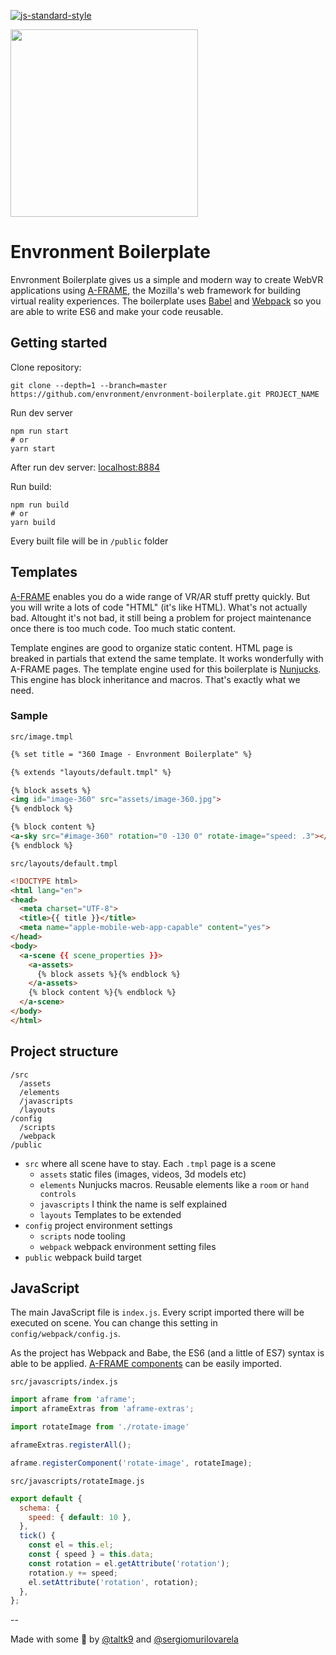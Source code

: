 [![js-standard-style](https://img.shields.io/badge/code%20style-standard-brightgreen.svg)](http://standardjs.com)

<image src="https://user-images.githubusercontent.com/5190217/30834260-b90148f8-a228-11e7-8682-d09df8721da4.png" width="300">

# Envronment Boilerplate

Envronment Boilerplate gives us a simple and modern way to create WebVR applications using [A-FRAME](https://aframe.io/), the Mozilla's web framework for building virtual reality experiences. The boilerplate uses [Babel](https://babeljs.io/) and [Webpack](https://webpack.js.org/) so you are able to write ES6 and make your code reusable.


## Getting started

Clone repository:

```shell
git clone --depth=1 --branch=master https://github.com/envronment/envronment-boilerplate.git PROJECT_NAME

```

Run dev server

```shell
npm run start
# or
yarn start
```

After run dev server: [localhost:8884](http://localhost:8884)


Run build:

```shell
npm run build
# or
yarn build
```

Every built file will be in `/public` folder


## Templates

[A-FRAME](https://aframe.io/) enables you do a wide range of VR/AR stuff pretty quickly. But you will write a lots of code "HTML" (it's like HTML). What's not actually bad. Altought it's not bad, it still being a problem for project maintenance once there is too much code. Too much static content.

Template engines are good to organize static content. HTML page is breaked in partials that extend the same template. It works wonderfully with A-FRAME pages. The template engine used for this boilerplate is [Nunjucks](https://mozilla.github.io/nunjucks/templating.html). This engine has block inheritance and macros. That's exactly what we need.

### Sample

`src/image.tmpl`

```html
{% set title = "360 Image - Envronment Boilerplate" %}

{% extends "layouts/default.tmpl" %}

{% block assets %}
<img id="image-360" src="assets/image-360.jpg">
{% endblock %}

{% block content %}
<a-sky src="#image-360" rotation="0 -130 0" rotate-image="speed: .3"></a-sky>
{% endblock %}

```

`src/layouts/default.tmpl`

```html
<!DOCTYPE html>
<html lang="en">
<head>
  <meta charset="UTF-8">
  <title>{{ title }}</title>
  <meta name="apple-mobile-web-app-capable" content="yes">
</head>
<body>
  <a-scene {{ scene_properties }}>
    <a-assets>
      {% block assets %}{% endblock %}
    </a-assets>
    {% block content %}{% endblock %}
  </a-scene>
</body>
</html>
```

## Project structure

```
/src
  /assets
  /elements
  /javascripts
  /layouts
/config
  /scripts
  /webpack
/public
```

* `src` where all scene have to stay. Each `.tmpl` page is a scene
  * `assets` static files (images, videos, 3d models etc)
  * `elements` Nunjucks macros. Reusable elements like a `room` or `hand controls`
  * `javascripts` I think the name is self explained
  * `layouts` Templates to be extended
* `config` project environment settings
  * `scripts` node tooling
  * `webpack` webpack environment setting files
* `public` webpack build target


## JavaScript

The main JavaScript file is `index.js`. Every script imported there will be executed on scene. You can change this setting in `config/webpack/config.js`.

As the project has Webpack and Babe, the ES6 (and a little of ES7) syntax is able to be applied. [A-FRAME components]() can be easily imported.

`src/javascripts/index.js`

```javascript
import aframe from 'aframe';
import aframeExtras from 'aframe-extras';

import rotateImage from './rotate-image'

aframeExtras.registerAll();

aframe.registerComponent('rotate-image', rotateImage);
```

`src/javascripts/rotateImage.js`

```javascript
export default {
  schema: {
    speed: { default: 10 },
  },
  tick() {
    const el = this.el;
    const { speed } = this.data;
    const rotation = el.getAttribute('rotation');
    rotation.y += speed;
    el.setAttribute('rotation', rotation);
  },
};
```

--

Made with some :beers: by [@taltk9](https://github.com/taltk9) and [@sergiomurilovarela](https://github.com/sergiomurilovarela)
